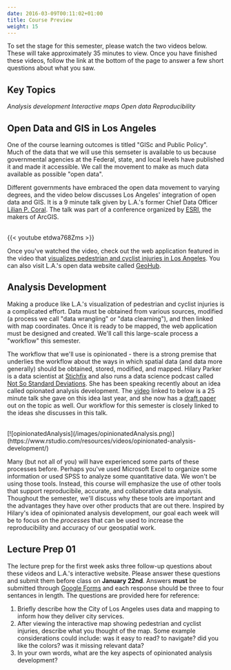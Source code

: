 ```yaml
---
date: 2016-03-09T00:11:02+01:00
title: Course Preview
weight: 15
---
```


To set the stage for this semester, please watch the two videos below. These will take approximately 35 minutes to view. Once you have finished these videos, follow the link at the bottom of the page to answer a few short questions about what you saw.

## Key Topics
<i class="keyword"><i class="fas fa-tags"></i> Analysis development</i> 
<i class="keyword"><i class="fas fa-tags"></i> Interactive maps</i> 
<i class="keyword"><i class="fas fa-tags"></i> Open data</i>
<i class="keyword"><i class="fas fa-tags"></i> Reproducibility</i> 

## Open Data and GIS in Los Angeles
One of the course learning outcomes is titled "GISc and Public Policy". Much of the data that we will use this semseter is available to us because governmental agencies at the Federal, state, and local levels have published it and made it accessible. We call the movement to make as much data available as possible "open data". 

Different governments have embraced the open data movement to varying degrees, and the video below discusses Los Angeles' integration of open data and GIS. It is a 9 minute talk given by L.A.'s former Chief Data Officer [Lilian P. Coral](https://twitter.com/lcoral). The talk was part of a conference organized by [ESRI](https://www.esri.com/en-us/home), the makers of ArcGIS.

</br>
{{< youtube etdwa768Zms >}}
</br>

Once you've watched the video, check out the web application featured in the video that [visualizes pedestrian and cyclist injuries in Los Angeles](http://ladot.maps.arcgis.com/apps/MapJournal/index.html?appid=a45d3efd7b1d4ef49f362caadb4754b0). You can also visit L.A.'s open data website called [GeoHub](http://geohub.lacity.org).

## Analysis Development
Making a produce like L.A.'s visualization of pedestrian and cyclist injuries is a complicated effort. Data must be obtained from various sources, modified (a process we call "data wrangling" or "data clearning"), and then linked with map coordinates. Once it is ready to be mapped, the web application must be designed and created. We'll call this large-scale process a "workflow" this semester. 

The workflow that we'll use is opinionated - there is a strong premise that underlies the workflow about the ways in which spatial data (and data more generally) should be obtained, stored, modified, and mapped. Hilary Parker is a data scientist at [Stichfix](http://stitchfix.com) and also runs a data science podcast called [Not So Standard Deviations](http://nssdeviations.com). She has been speaking recently about an idea called opionated analysis development. The [video](https://www.rstudio.com/resources/videos/opinionated-analysis-development/) linked to below is a 25 minute talk she gave on this idea last year, and she now has a [draft paper](https://peerj.com/preprints/3210/) out on the topic as well. Our workflow for this semester is closely linked to the ideas she discusses in this talk.

</br>
[![opinionatedAnalysis](/images/opinionatedAnalysis.png)](https://www.rstudio.com/resources/videos/opinionated-analysis-development/)
</br>

Many (but not all of you) will have experienced some parts of these processes before. Perhaps you've used Microsoft Excel to organize some information or used SPSS to analyze some quantitative data. We won't be using those tools. Instead, this course will emphasize the use of other tools that support reproducibile, accurate, and collaborative data analysis. Thoughout the semester, we'll discuss why these tools are important and the advantages they have over other products that are out there. Inspired by Hilary's idea of opinionated analysis development, our goal each week will be to focus on the *processes* that can be used to increase the reproducibility and accuracy of our geospatial work.

## Lecture Prep 01
The lecture prep for the first week asks three follow-up questions about these videos and L.A.'s interactive website. Please answer these questions and submit them before class on **January 22nd**. Answers **must** be submitted through [Google Forms](https://goo.gl/forms/vgHqTPagXyrsrk4I3) and each response should be three to four sentances in length. The questions are provided here for reference:

1. Briefly describe how the City of Los Angeles uses data and mapping to inform how they deliver city services.
2. After viewing the interactive map showing pedestrian and cyclist injuries, describe what you thought of the map. Some example considerations could include: was it easy to read? to navigate? did you like the colors? was it missing relevant data?
3. In your own words, what are the key aspects of opinionated analysis development?
